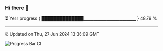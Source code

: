 ### Hi there 👋

⏳ Year progress { ██████████████▁▁▁▁▁▁▁▁▁▁▁▁▁▁▁▁ } 48.79 %

---

⏰ Updated on Thu, 27 Jun 2024 13:36:09 GMT

![Progress Bar CI](https://github.com/IshwaranRudhara/GIT-ACTION/workflows/Progress%20Bar%20CI/badge.svg)
